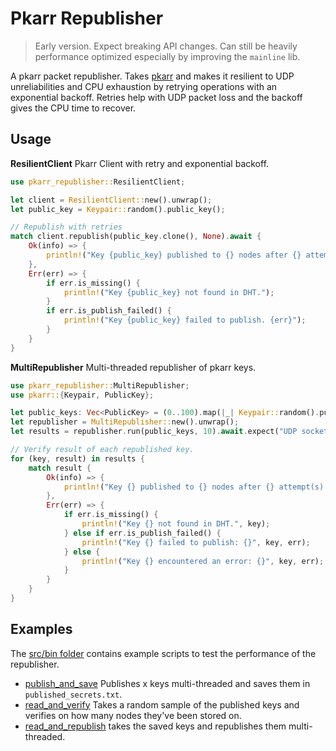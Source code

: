 # Pkarr Republisher

> Early version. Expect breaking API changes. Can still be heavily performance optimized especially by improving the `mainline` lib.

A pkarr packet republisher. Takes [pkarr](https://github.com/pubky/pkarr) and makes it resilient to UDP unreliabilities and CPU exhaustion
by retrying operations with an exponential backoff. Retries help with UDP packet loss and the backoff gives the CPU time to recover.

## Usage

**ResilientClient** Pkarr Client with retry and exponential backoff.

```rust
use pkarr_republisher::ResilientClient;

let client = ResilientClient::new().unwrap();
let public_key = Keypair::random().public_key();

// Republish with retries
match client.republish(public_key.clone(), None).await {
    Ok(info) => {
        println!("Key {public_key} published to {} nodes after {} attempt(s).", info.published_nodes_count, info.attempts_needed);    
    },
    Err(err) => {
        if err.is_missing() {
            println!("Key {public_key} not found in DHT.");
        }
        if err.is_publish_failed() {
            println!("Key {public_key} failed to publish. {err}");
        }
    }
}
```

**MultiRepublisher** Multi-threaded republisher of pkarr keys.

```rust
use pkarr_republisher::MultiRepublisher;
use pkarr::{Keypair, PublicKey};

let public_keys: Vec<PublicKey> = (0..100).map(|_| Keypair::random().public_key()).collect();
let republisher = MultiRepublisher::new().unwrap();
let results = republisher.run(public_keys, 10).await.expect("UDP socket build infalliable");

// Verify result of each republished key.
for (key, result) in results {
    match result {
        Ok(info) => {
            println!("Key {} published to {} nodes after {} attempt(s).", key, info.published_nodes_count, info.attempts_needed);
        },
        Err(err) => {
            if err.is_missing() {
                println!("Key {} not found in DHT.", key);
            } else if err.is_publish_failed() {
                println!("Key {} failed to publish: {}", key, err);
            } else {
                println!("Key {} encountered an error: {}", key, err);
            }
        }
    }
}
```



## Examples

The [src/bin folder](./src/bin) contains example scripts to test the performance of the republisher.

- [publish_and_save](./src/bin/publish_and_save.rs) Publishes x keys multi-threaded and saves them in `published_secrets.txt`.
- [read_and_verify](./src/bin/read_and_verify.rs) Takes a random sample of the published keys and verifies on how many nodes they've been stored on.
- [read_and_republish](./src/bin/read_and_republish.rs) takes the saved keys and republishes them multi-threaded.